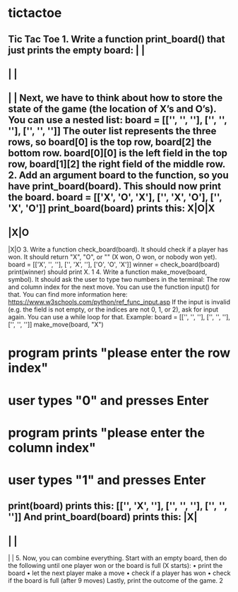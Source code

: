 # tictactoe

Tic Tac Toe
1.
Write a function print_board() that just prints the empty board:
| |
-----
| |
-----
| |
Next, we have to think about how to store the state of the game (the location of
X’s and O’s). You can use a nested list:
board = [['', '', ''], ['', '', ''], ['', '', '']]
The outer list represents the three rows, so board[0] is the top row, board[2]
the bottom row. board[0][0] is the left field in the top row, board[1][2] the
right field of the middle row.
2.
Add an argument board to the function, so you have print_board(board).
This should now print the board.
board = [['X', 'O', 'X'], ['', 'X', 'O'], ['', 'X', 'O']]
print_board(board)
prints this:
X|O|X
-----
|X|O
-----
|X|O
3.
Write a function check_board(board). It should check if a player has won. It
should return "X", "O", or "" (X won, O won, or nobody won yet).
board = [['X', '', ''], ['', 'X', ''], ['O', 'O', 'X']]
winner = check_board(board)
print(winner)
should print X.
1
4.
Write a function make_move(board, symbol). It should ask the user to type
two numbers in the terminal: The row and column index for the next move.
You can use the function input() for that. You can find more information here:
https://www.w3schools.com/python/ref_func_input.asp
If the input is invalid (e.g. the field is not empty, or the indices are not 0, 1, or
2), ask for input again. You can use a while loop for that.
Example:
board = [['', '', ''], ['', '', ''], ['', '', '']]
make_move(board, "X")
# program prints "please enter the row index"
# user types "0" and presses Enter
# program prints "please enter the column index"
# user types "1" and presses Enter
print(board)
prints this:
[['', 'X', ''], ['', '', ''], ['', '', '']]
And
print_board(board)
prints this:
|X|
-----
| |
-----
| |
5.
Now, you can combine everything. Start with an empty board, then do the
following until one player won or the board is full (X starts):
• print the board
• let the next player make a move
• check if a player has won
• check if the board is full (after 9 moves)
Lastly, print the outcome of the game.
2
